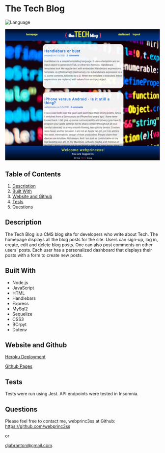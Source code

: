 # The Tech Blog

![Language](https://img.shields.io/badge/Lang-JavaScript-yellow)

![Screenshot](public/images/tech_blog_ss.jpg)

## Table of Contents
  1. [Description](#description)
  2. [Built With](#built-with)
  3. [Website and Github](#website-and-github)
  4. [Tests](#tests)
  5. [Questions](#questions)
  
## Description
The Tech Blog is a CMS blog site for developers who write about Tech.  The homepage displays all the blog posts for the site. Users can sign-up, log in, create, edit and delete blog posts.  One can also post comments on other users' posts.  Each user has a personalized dashboard that displays their posts with a form to create new posts.

## Built With
- Node.js
- JavaScript
- HTML
- Handlebars
- Express
- MySql2
- Sequelize
- CSS3
- BCrpyt
- Dotenv
   
## Website and Github

[Heroku Deployment](https://morning-inlet-04483.herokuapp.com/)

[Github Pages](https://github.com/webprinc3ss/e-commerce-back-end)
 
## Tests
Tests were run using Jest.  API endpoints were tested in Insomnia.

## Questions
Please feel free to contact me, webprinc3ss at Github: https://github.com/webprinc3ss 

or

djabranton@gmail.com. 
      